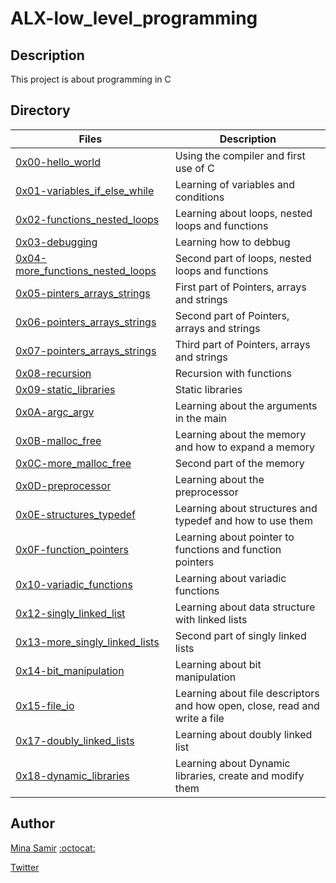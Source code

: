 # ALX-low_level_programming

## Description
This project is about programming in C

## Directory

| Files | Description |
| ----- | ----------- |
| [0x00-hello_world](https://github.com/MinaSamirSaad/alx-low_level_programming/tree/master/0x00-hello_world) | Using the compiler and first use of C |
| [0x01-variables_if_else_while](https://github.com/MinaSamirSaad/alx-low_level_programming/tree/master/0x01-variables_if_else_while) | Learning of variables and conditions |
| [0x02-functions_nested_loops](https://github.com/MinaSamirSaad/alx-low_level_programming/tree/master/0x02-functions_nested_loops) | Learning about loops, nested loops and functions |
| [0x03-debugging](https://github.com/MinaSamirSaad/alx-low_level_programming/tree/master/0x03-debugging) | Learning how to debbug |
| [0x04-more_functions_nested_loops](https://github.com/MinaSamirSaad/alx-low_level_programming/tree/master/0x04-more_functions_nested_loops) | Second part of loops, nested loops and functions |
| [0x05-pinters_arrays_strings](https://github.com/MinaSamirSaad/alx-low_level_programming/tree/master/0x05-pointers_arrays_strings) | First part of Pointers, arrays and strings |
| [0x06-pointers_arrays_strings](https://github.com/MinaSamirSaad/alx-low_level_programming/tree/master/0x06-pointers_arrays_strings) | Second part of Pointers, arrays and strings |
| [0x07-pointers_arrays_strings](https://github.com/MinaSamirSaad/alx-low_level_programming/tree/master/0x07-pointers_arrays_strings) | Third part of Pointers, arrays and strings |
| [0x08-recursion](https://github.com/MinaSamirSaad/alx-low_level_programming/tree/master/0x08-recursion) | Recursion with functions |
| [0x09-static_libraries](https://github.com/MinaSamirSaad/alx-low_level_programming/tree/master/0x09-static_libraries) | Static libraries |
| [0x0A-argc_argv](https://github.com/MinaSamirSaad/alx-low_level_programming/tree/master/0x0A-argc_argv) | Learning about the arguments in the main |
| [0x0B-malloc_free](https://github.com/MinaSamirSaad/alx-low_level_programming/tree/master/0x0C-more_malloc_free) | Learning about the memory and how to expand a memory |
| [0x0C-more_malloc_free](https://github.com/MinaSamirSaad/alx-low_level_programming/tree/master/0x0C-more_malloc_free) | Second part of the memory |
| [0x0D-preprocessor](https://github.com/MinaSamirSaad/alx-low_level_programming/tree/master/0x0D-preprocessor) | Learning about the preprocessor |
| [0x0E-structures_typedef](https://github.com/MinaSamirSaad/alx-low_level_programming/tree/master/0x0E-structures_typedef) | Learning about structures and typedef and how to use them |
| [0x0F-function_pointers](https://github.com/MinaSamirSaad/alx-low_level_programming/tree/master/0x0F-function_pointers) | Learning about pointer to functions and function pointers |
| [0x10-variadic_functions](https://github.com/MinaSamirSaad/alx-low_level_programming/tree/master/0x10-variadic_functions) | Learning about variadic functions |
| [0x12-singly_linked_list](https://github.com/MinaSamirSaad/alx-low_level_programming/tree/master/0x12-singly_linked_lists) | Learning about data structure with linked lists |
| [0x13-more_singly_linked_lists](https://github.com/MinaSamirSaad/alx-low_level_programming/tree/master/0x13-more_singly_linked_lists) | Second part of singly linked lists |
| [0x14-bit_manipulation](https://github.com/MinaSamirSaad/alx-low_level_programming/tree/master/0x14-bit_manipulation) | Learning about bit manipulation |
| [0x15-file_io](https://github.com/MinaSamirSaad/alx-low_level_programming/tree/master/0x15-file_io) | Learning about file descriptors and how open, close, read and write a file |
| [0x17-doubly_linked_lists](https://github.com/MinaSamirSaad/alx-low_level_programming/tree/master/0x17-doubly_linked_lists) | Learning about doubly linked list |
| [0x18-dynamic_libraries](https://github.com/MinaSamirSaad/alx-low_level_programming/tree/master/0x18-dynamic_libraries) | Learning about Dynamic libraries, create and modify them |

## Author

[Mina Samir](https://www.linkedin.com/in/mina-samir-0a0765207/) [:octocat:](https://github.com/MinaSamirSaad)

[Twitter](https://twitter.com/MinasamirNashid)